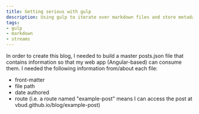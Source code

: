 ```yaml
---
title: Getting serious with gulp
description: Using gulp to iterate over markdown files and store metadata for the web application.
tags: 
- gulp
- markdown
- streams 
---
```


In order to create this blog, I needed to build a master posts.json file that contains information so that my web app (Angular-based) can consume them. I needed the following information from/about each file:
- front-matter
- file path
- date authored
- route (i.e. a route named "example-post" means I can access the post at vbud.github.io/blog/example-post)


